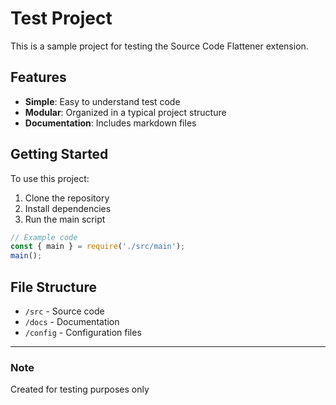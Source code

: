 # Test Project

This is a sample project for testing the Source Code Flattener extension.

## Features

- **Simple**: Easy to understand test code
- **Modular**: Organized in a typical project structure
- **Documentation**: Includes markdown files

## Getting Started

To use this project:

1. Clone the repository
2. Install dependencies
3. Run the main script

```js
// Example code
const { main } = require('./src/main');
main();
```

## File Structure

- `/src` - Source code
- `/docs` - Documentation
- `/config` - Configuration files

---

### Note

Created for testing purposes only
